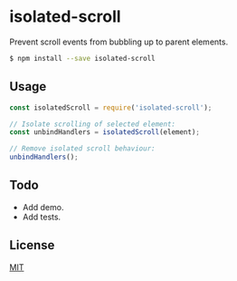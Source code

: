 # isolated-scroll

Prevent scroll events from bubbling up to parent elements.

```bash
$ npm install --save isolated-scroll
```

## Usage

```js
const isolatedScroll = require('isolated-scroll');

// Isolate scrolling of selected element:
const unbindHandlers = isolatedScroll(element);

// Remove isolated scroll behaviour:
unbindHandlers();
```

## Todo

- Add demo.
- Add tests.

## License

[MIT](https://markdalgleish.mit-license.org/)
